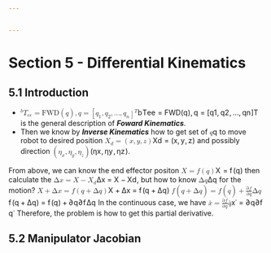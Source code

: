 ```yaml
---


---
```


<h1 id="section-5---differential-kinematics">Section 5 - Differential Kinematics</h1>
<h2 id="introduction">5.1 Introduction</h2>
<ul>
<li><span class="katex--inline"><span class="katex"><span class="katex-mathml"><math><semantics><mrow><msup><mrow></mrow><mi>b</mi></msup><msub><mi>T</mi><mrow><mi>e</mi><mi>e</mi></mrow></msub><mo>=</mo><mtext>FWD</mtext><mo>(</mo><mi>q</mi><mo>)</mo><mo separator="true">,</mo><mi>q</mi><mo>=</mo><mo>[</mo><msub><mi>q</mi><mn>1</mn></msub><mo separator="true">,</mo><msub><mi>q</mi><mn>2</mn></msub><mo separator="true">,</mo><mi mathvariant="normal">.</mi><mi mathvariant="normal">.</mi><mi mathvariant="normal">.</mi><mo separator="true">,</mo><msub><mi>q</mi><mi>n</mi></msub><msup><mo>]</mo><mi>T</mi></msup></mrow><annotation encoding="application/x-tex">{}^bT_{ee}=\text{FWD}(q),q=[q_1,q_2,...,q_n]^T</annotation></semantics></math></span><span class="katex-html" aria-hidden="true"><span class="base"><span class="strut" style="height: 0.999108em; vertical-align: -0.15em;"></span><span class="mord"><span class="mord"></span><span class="msupsub"><span class="vlist-t"><span class="vlist-r"><span class="vlist" style="height: 0.849108em;"><span class="" style="top: -3.063em; margin-right: 0.05em;"><span class="pstrut" style="height: 2.7em;"></span><span class="sizing reset-size6 size3 mtight"><span class="mord mathit mtight">b</span></span></span></span></span></span></span></span><span class="mord"><span class="mord mathit" style="margin-right: 0.13889em;">T</span><span class="msupsub"><span class="vlist-t vlist-t2"><span class="vlist-r"><span class="vlist" style="height: 0.151392em;"><span class="" style="top: -2.55em; margin-left: -0.13889em; margin-right: 0.05em;"><span class="pstrut" style="height: 2.7em;"></span><span class="sizing reset-size6 size3 mtight"><span class="mord mtight"><span class="mord mathit mtight">e</span><span class="mord mathit mtight">e</span></span></span></span></span><span class="vlist-s">​</span></span><span class="vlist-r"><span class="vlist" style="height: 0.15em;"><span class=""></span></span></span></span></span></span><span class="mspace" style="margin-right: 0.277778em;"></span><span class="mrel">=</span><span class="mspace" style="margin-right: 0.277778em;"></span></span><span class="base"><span class="strut" style="height: 1em; vertical-align: -0.25em;"></span><span class="mord text"><span class="mord">FWD</span></span><span class="mopen">(</span><span class="mord mathit" style="margin-right: 0.03588em;">q</span><span class="mclose">)</span><span class="mpunct">,</span><span class="mspace" style="margin-right: 0.166667em;"></span><span class="mord mathit" style="margin-right: 0.03588em;">q</span><span class="mspace" style="margin-right: 0.277778em;"></span><span class="mrel">=</span><span class="mspace" style="margin-right: 0.277778em;"></span></span><span class="base"><span class="strut" style="height: 1.09133em; vertical-align: -0.25em;"></span><span class="mopen">[</span><span class="mord"><span class="mord mathit" style="margin-right: 0.03588em;">q</span><span class="msupsub"><span class="vlist-t vlist-t2"><span class="vlist-r"><span class="vlist" style="height: 0.301108em;"><span class="" style="top: -2.55em; margin-left: -0.03588em; margin-right: 0.05em;"><span class="pstrut" style="height: 2.7em;"></span><span class="sizing reset-size6 size3 mtight"><span class="mord mtight">1</span></span></span></span><span class="vlist-s">​</span></span><span class="vlist-r"><span class="vlist" style="height: 0.15em;"><span class=""></span></span></span></span></span></span><span class="mpunct">,</span><span class="mspace" style="margin-right: 0.166667em;"></span><span class="mord"><span class="mord mathit" style="margin-right: 0.03588em;">q</span><span class="msupsub"><span class="vlist-t vlist-t2"><span class="vlist-r"><span class="vlist" style="height: 0.301108em;"><span class="" style="top: -2.55em; margin-left: -0.03588em; margin-right: 0.05em;"><span class="pstrut" style="height: 2.7em;"></span><span class="sizing reset-size6 size3 mtight"><span class="mord mtight">2</span></span></span></span><span class="vlist-s">​</span></span><span class="vlist-r"><span class="vlist" style="height: 0.15em;"><span class=""></span></span></span></span></span></span><span class="mpunct">,</span><span class="mspace" style="margin-right: 0.166667em;"></span><span class="mord">.</span><span class="mord">.</span><span class="mord">.</span><span class="mpunct">,</span><span class="mspace" style="margin-right: 0.166667em;"></span><span class="mord"><span class="mord mathit" style="margin-right: 0.03588em;">q</span><span class="msupsub"><span class="vlist-t vlist-t2"><span class="vlist-r"><span class="vlist" style="height: 0.151392em;"><span class="" style="top: -2.55em; margin-left: -0.03588em; margin-right: 0.05em;"><span class="pstrut" style="height: 2.7em;"></span><span class="sizing reset-size6 size3 mtight"><span class="mord mathit mtight">n</span></span></span></span><span class="vlist-s">​</span></span><span class="vlist-r"><span class="vlist" style="height: 0.15em;"><span class=""></span></span></span></span></span></span><span class="mclose"><span class="mclose">]</span><span class="msupsub"><span class="vlist-t"><span class="vlist-r"><span class="vlist" style="height: 0.841331em;"><span class="" style="top: -3.063em; margin-right: 0.05em;"><span class="pstrut" style="height: 2.7em;"></span><span class="sizing reset-size6 size3 mtight"><span class="mord mathit mtight" style="margin-right: 0.13889em;">T</span></span></span></span></span></span></span></span></span></span></span></span> is the general description of <em><strong>Foward Kinematics</strong></em>.</li>
<li>Then we know by <em><strong>Inverse Kinematics</strong></em> how to get set of <span class="katex--inline"><span class="katex"><span class="katex-mathml"><math><semantics><mrow><mi>q</mi></mrow><annotation encoding="application/x-tex">q</annotation></semantics></math></span><span class="katex-html" aria-hidden="true"><span class="base"><span class="strut" style="height: 0.625em; vertical-align: -0.19444em;"></span><span class="mord mathit" style="margin-right: 0.03588em;">q</span></span></span></span></span> to move robot to desired position <span class="katex--inline"><span class="katex"><span class="katex-mathml"><math><semantics><mrow><msub><mi>X</mi><mi>d</mi></msub><mo>=</mo><mo>(</mo><mi>x</mi><mo separator="true">,</mo><mi>y</mi><mo separator="true">,</mo><mi>z</mi><mo>)</mo></mrow><annotation encoding="application/x-tex">X_d=(x,y,z)</annotation></semantics></math></span><span class="katex-html" aria-hidden="true"><span class="base"><span class="strut" style="height: 0.83333em; vertical-align: -0.15em;"></span><span class="mord"><span class="mord mathit" style="margin-right: 0.07847em;">X</span><span class="msupsub"><span class="vlist-t vlist-t2"><span class="vlist-r"><span class="vlist" style="height: 0.336108em;"><span class="" style="top: -2.55em; margin-left: -0.07847em; margin-right: 0.05em;"><span class="pstrut" style="height: 2.7em;"></span><span class="sizing reset-size6 size3 mtight"><span class="mord mathit mtight">d</span></span></span></span><span class="vlist-s">​</span></span><span class="vlist-r"><span class="vlist" style="height: 0.15em;"><span class=""></span></span></span></span></span></span><span class="mspace" style="margin-right: 0.277778em;"></span><span class="mrel">=</span><span class="mspace" style="margin-right: 0.277778em;"></span></span><span class="base"><span class="strut" style="height: 1em; vertical-align: -0.25em;"></span><span class="mopen">(</span><span class="mord mathit">x</span><span class="mpunct">,</span><span class="mspace" style="margin-right: 0.166667em;"></span><span class="mord mathit" style="margin-right: 0.03588em;">y</span><span class="mpunct">,</span><span class="mspace" style="margin-right: 0.166667em;"></span><span class="mord mathit" style="margin-right: 0.04398em;">z</span><span class="mclose">)</span></span></span></span></span> and possibly direction <span class="katex--inline"><span class="katex"><span class="katex-mathml"><math><semantics><mrow><mo>(</mo><msub><mi>η</mi><mi>x</mi></msub><mo separator="true">,</mo><msub><mi>η</mi><mi>y</mi></msub><mo separator="true">,</mo><msub><mi>η</mi><mi>z</mi></msub><mo>)</mo></mrow><annotation encoding="application/x-tex">(\eta_x,\eta_y,\eta_z)</annotation></semantics></math></span><span class="katex-html" aria-hidden="true"><span class="base"><span class="strut" style="height: 1.03611em; vertical-align: -0.286108em;"></span><span class="mopen">(</span><span class="mord"><span class="mord mathit" style="margin-right: 0.03588em;">η</span><span class="msupsub"><span class="vlist-t vlist-t2"><span class="vlist-r"><span class="vlist" style="height: 0.151392em;"><span class="" style="top: -2.55em; margin-left: -0.03588em; margin-right: 0.05em;"><span class="pstrut" style="height: 2.7em;"></span><span class="sizing reset-size6 size3 mtight"><span class="mord mathit mtight">x</span></span></span></span><span class="vlist-s">​</span></span><span class="vlist-r"><span class="vlist" style="height: 0.15em;"><span class=""></span></span></span></span></span></span><span class="mpunct">,</span><span class="mspace" style="margin-right: 0.166667em;"></span><span class="mord"><span class="mord mathit" style="margin-right: 0.03588em;">η</span><span class="msupsub"><span class="vlist-t vlist-t2"><span class="vlist-r"><span class="vlist" style="height: 0.151392em;"><span class="" style="top: -2.55em; margin-left: -0.03588em; margin-right: 0.05em;"><span class="pstrut" style="height: 2.7em;"></span><span class="sizing reset-size6 size3 mtight"><span class="mord mathit mtight" style="margin-right: 0.03588em;">y</span></span></span></span><span class="vlist-s">​</span></span><span class="vlist-r"><span class="vlist" style="height: 0.286108em;"><span class=""></span></span></span></span></span></span><span class="mpunct">,</span><span class="mspace" style="margin-right: 0.166667em;"></span><span class="mord"><span class="mord mathit" style="margin-right: 0.03588em;">η</span><span class="msupsub"><span class="vlist-t vlist-t2"><span class="vlist-r"><span class="vlist" style="height: 0.151392em;"><span class="" style="top: -2.55em; margin-left: -0.03588em; margin-right: 0.05em;"><span class="pstrut" style="height: 2.7em;"></span><span class="sizing reset-size6 size3 mtight"><span class="mord mathit mtight" style="margin-right: 0.04398em;">z</span></span></span></span><span class="vlist-s">​</span></span><span class="vlist-r"><span class="vlist" style="height: 0.15em;"><span class=""></span></span></span></span></span></span><span class="mclose">)</span></span></span></span></span>.</li>
</ul>
<p>From above, we can know the end effector positon <span class="katex--display"><span class="katex-display"><span class="katex"><span class="katex-mathml"><math><semantics><mrow><mi>X</mi><mo>=</mo><mi>f</mi><mo>(</mo><mi>q</mi><mo>)</mo></mrow><annotation encoding="application/x-tex">X=f(q)</annotation></semantics></math></span><span class="katex-html" aria-hidden="true"><span class="base"><span class="strut" style="height: 0.68333em; vertical-align: 0em;"></span><span class="mord mathit" style="margin-right: 0.07847em;">X</span><span class="mspace" style="margin-right: 0.277778em;"></span><span class="mrel">=</span><span class="mspace" style="margin-right: 0.277778em;"></span></span><span class="base"><span class="strut" style="height: 1em; vertical-align: -0.25em;"></span><span class="mord mathit" style="margin-right: 0.10764em;">f</span><span class="mopen">(</span><span class="mord mathit" style="margin-right: 0.03588em;">q</span><span class="mclose">)</span></span></span></span></span></span> then calculate the <span class="katex--inline"><span class="katex"><span class="katex-mathml"><math><semantics><mrow><mi mathvariant="normal">Δ</mi><mi>x</mi><mo>=</mo><mi>X</mi><mo>−</mo><msub><mi>X</mi><mi>d</mi></msub></mrow><annotation encoding="application/x-tex">\Delta x = X-X_d</annotation></semantics></math></span><span class="katex-html" aria-hidden="true"><span class="base"><span class="strut" style="height: 0.68333em; vertical-align: 0em;"></span><span class="mord">Δ</span><span class="mord mathit">x</span><span class="mspace" style="margin-right: 0.277778em;"></span><span class="mrel">=</span><span class="mspace" style="margin-right: 0.277778em;"></span></span><span class="base"><span class="strut" style="height: 0.76666em; vertical-align: -0.08333em;"></span><span class="mord mathit" style="margin-right: 0.07847em;">X</span><span class="mspace" style="margin-right: 0.222222em;"></span><span class="mbin">−</span><span class="mspace" style="margin-right: 0.222222em;"></span></span><span class="base"><span class="strut" style="height: 0.83333em; vertical-align: -0.15em;"></span><span class="mord"><span class="mord mathit" style="margin-right: 0.07847em;">X</span><span class="msupsub"><span class="vlist-t vlist-t2"><span class="vlist-r"><span class="vlist" style="height: 0.336108em;"><span class="" style="top: -2.55em; margin-left: -0.07847em; margin-right: 0.05em;"><span class="pstrut" style="height: 2.7em;"></span><span class="sizing reset-size6 size3 mtight"><span class="mord mathit mtight">d</span></span></span></span><span class="vlist-s">​</span></span><span class="vlist-r"><span class="vlist" style="height: 0.15em;"><span class=""></span></span></span></span></span></span></span></span></span></span>, but how to know <span class="katex--inline"><span class="katex"><span class="katex-mathml"><math><semantics><mrow><mi mathvariant="normal">Δ</mi><mi>q</mi></mrow><annotation encoding="application/x-tex">\Delta q</annotation></semantics></math></span><span class="katex-html" aria-hidden="true"><span class="base"><span class="strut" style="height: 0.87777em; vertical-align: -0.19444em;"></span><span class="mord">Δ</span><span class="mord mathit" style="margin-right: 0.03588em;">q</span></span></span></span></span> for the motion? <span class="katex--display"><span class="katex-display"><span class="katex"><span class="katex-mathml"><math><semantics><mrow><mi>X</mi><mo>+</mo><mi mathvariant="normal">Δ</mi><mi>x</mi><mo>=</mo><mi>f</mi><mo>(</mo><mi>q</mi><mo>+</mo><mi mathvariant="normal">Δ</mi><mi>q</mi><mo>)</mo></mrow><annotation encoding="application/x-tex">X+\Delta x = f(q+\Delta q)</annotation></semantics></math></span><span class="katex-html" aria-hidden="true"><span class="base"><span class="strut" style="height: 0.76666em; vertical-align: -0.08333em;"></span><span class="mord mathit" style="margin-right: 0.07847em;">X</span><span class="mspace" style="margin-right: 0.222222em;"></span><span class="mbin">+</span><span class="mspace" style="margin-right: 0.222222em;"></span></span><span class="base"><span class="strut" style="height: 0.68333em; vertical-align: 0em;"></span><span class="mord">Δ</span><span class="mord mathit">x</span><span class="mspace" style="margin-right: 0.277778em;"></span><span class="mrel">=</span><span class="mspace" style="margin-right: 0.277778em;"></span></span><span class="base"><span class="strut" style="height: 1em; vertical-align: -0.25em;"></span><span class="mord mathit" style="margin-right: 0.10764em;">f</span><span class="mopen">(</span><span class="mord mathit" style="margin-right: 0.03588em;">q</span><span class="mspace" style="margin-right: 0.222222em;"></span><span class="mbin">+</span><span class="mspace" style="margin-right: 0.222222em;"></span></span><span class="base"><span class="strut" style="height: 1em; vertical-align: -0.25em;"></span><span class="mord">Δ</span><span class="mord mathit" style="margin-right: 0.03588em;">q</span><span class="mclose">)</span></span></span></span></span></span> <span class="katex--display"><span class="katex-display"><span class="katex"><span class="katex-mathml"><math><semantics><mrow><mi>f</mi><mo>(</mo><mi>q</mi><mo>+</mo><mi mathvariant="normal">Δ</mi><mi>q</mi><mo>)</mo><mo>=</mo><mi>f</mi><mo>(</mo><mi>q</mi><mo>)</mo><mo>+</mo><mfrac><mrow><mi mathvariant="normal">∂</mi><mi>f</mi></mrow><mrow><mi mathvariant="normal">∂</mi><mi>q</mi></mrow></mfrac><mi mathvariant="normal">Δ</mi><mi>q</mi></mrow><annotation encoding="application/x-tex">f(q+\Delta q)=f(q)+\frac{\partial f}{\partial q}\Delta q</annotation></semantics></math></span><span class="katex-html" aria-hidden="true"><span class="base"><span class="strut" style="height: 1em; vertical-align: -0.25em;"></span><span class="mord mathit" style="margin-right: 0.10764em;">f</span><span class="mopen">(</span><span class="mord mathit" style="margin-right: 0.03588em;">q</span><span class="mspace" style="margin-right: 0.222222em;"></span><span class="mbin">+</span><span class="mspace" style="margin-right: 0.222222em;"></span></span><span class="base"><span class="strut" style="height: 1em; vertical-align: -0.25em;"></span><span class="mord">Δ</span><span class="mord mathit" style="margin-right: 0.03588em;">q</span><span class="mclose">)</span><span class="mspace" style="margin-right: 0.277778em;"></span><span class="mrel">=</span><span class="mspace" style="margin-right: 0.277778em;"></span></span><span class="base"><span class="strut" style="height: 1em; vertical-align: -0.25em;"></span><span class="mord mathit" style="margin-right: 0.10764em;">f</span><span class="mopen">(</span><span class="mord mathit" style="margin-right: 0.03588em;">q</span><span class="mclose">)</span><span class="mspace" style="margin-right: 0.222222em;"></span><span class="mbin">+</span><span class="mspace" style="margin-right: 0.222222em;"></span></span><span class="base"><span class="strut" style="height: 2.25188em; vertical-align: -0.88044em;"></span><span class="mord"><span class="mopen nulldelimiter"></span><span class="mfrac"><span class="vlist-t vlist-t2"><span class="vlist-r"><span class="vlist" style="height: 1.37144em;"><span class="" style="top: -2.314em;"><span class="pstrut" style="height: 3em;"></span><span class="mord"><span class="mord" style="margin-right: 0.05556em;">∂</span><span class="mord mathit" style="margin-right: 0.03588em;">q</span></span></span><span class="" style="top: -3.23em;"><span class="pstrut" style="height: 3em;"></span><span class="frac-line" style="border-bottom-width: 0.04em;"></span></span><span class="" style="top: -3.677em;"><span class="pstrut" style="height: 3em;"></span><span class="mord"><span class="mord" style="margin-right: 0.05556em;">∂</span><span class="mord mathit" style="margin-right: 0.10764em;">f</span></span></span></span><span class="vlist-s">​</span></span><span class="vlist-r"><span class="vlist" style="height: 0.88044em;"><span class=""></span></span></span></span></span><span class="mclose nulldelimiter"></span></span><span class="mord">Δ</span><span class="mord mathit" style="margin-right: 0.03588em;">q</span></span></span></span></span></span> In the continuous case, we have <span class="katex--display"><span class="katex-display"><span class="katex"><span class="katex-mathml"><math><semantics><mrow><mover accent="true"><mi>x</mi><mo>˙</mo></mover><mo>=</mo><mfrac><mrow><mi mathvariant="normal">∂</mi><mi>f</mi></mrow><mrow><mi mathvariant="normal">∂</mi><mi>q</mi></mrow></mfrac><mover accent="true"><mi>q</mi><mo>˙</mo></mover></mrow><annotation encoding="application/x-tex">\dot x = \frac{\partial f}{\partial q} \dot q</annotation></semantics></math></span><span class="katex-html" aria-hidden="true"><span class="base"><span class="strut" style="height: 0.66786em; vertical-align: 0em;"></span><span class="mord accent"><span class="vlist-t"><span class="vlist-r"><span class="vlist" style="height: 0.66786em;"><span class="" style="top: -3em;"><span class="pstrut" style="height: 3em;"></span><span class="mord mathit">x</span></span><span class="" style="top: -3em;"><span class="pstrut" style="height: 3em;"></span><span class="accent-body" style="left: -0.11111em;">˙</span></span></span></span></span></span><span class="mspace" style="margin-right: 0.277778em;"></span><span class="mrel">=</span><span class="mspace" style="margin-right: 0.277778em;"></span></span><span class="base"><span class="strut" style="height: 2.25188em; vertical-align: -0.88044em;"></span><span class="mord"><span class="mopen nulldelimiter"></span><span class="mfrac"><span class="vlist-t vlist-t2"><span class="vlist-r"><span class="vlist" style="height: 1.37144em;"><span class="" style="top: -2.314em;"><span class="pstrut" style="height: 3em;"></span><span class="mord"><span class="mord" style="margin-right: 0.05556em;">∂</span><span class="mord mathit" style="margin-right: 0.03588em;">q</span></span></span><span class="" style="top: -3.23em;"><span class="pstrut" style="height: 3em;"></span><span class="frac-line" style="border-bottom-width: 0.04em;"></span></span><span class="" style="top: -3.677em;"><span class="pstrut" style="height: 3em;"></span><span class="mord"><span class="mord" style="margin-right: 0.05556em;">∂</span><span class="mord mathit" style="margin-right: 0.10764em;">f</span></span></span></span><span class="vlist-s">​</span></span><span class="vlist-r"><span class="vlist" style="height: 0.88044em;"><span class=""></span></span></span></span></span><span class="mclose nulldelimiter"></span></span><span class="mord accent"><span class="vlist-t vlist-t2"><span class="vlist-r"><span class="vlist" style="height: 0.66786em;"><span class="" style="top: -3em;"><span class="pstrut" style="height: 3em;"></span><span class="mord mathit" style="margin-right: 0.03588em;">q</span></span><span class="" style="top: -3em;"><span class="pstrut" style="height: 3em;"></span><span class="accent-body" style="left: -0.05555em;">˙</span></span></span><span class="vlist-s">​</span></span><span class="vlist-r"><span class="vlist" style="height: 0.19444em;"><span class=""></span></span></span></span></span></span></span></span></span></span> Therefore, the problem is how to get this partial derivative.</p>
<h2 id="manipulator-jacobian">5.2 Manipulator Jacobian</h2>

